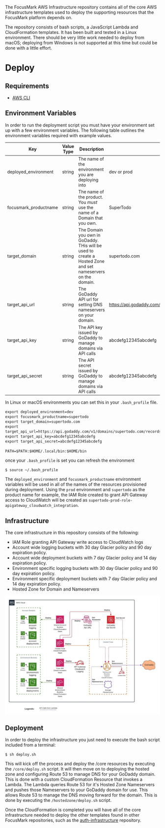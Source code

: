 The FocusMark AWS Infrastructure repository contains all of the core AWS infrastructure templates used to deploy the supporting resources that the FocusMark platform depends on.

The repository consists of bash scripts, a JavaScript Lambda and CloudFormation templates. It has been built and tested in a Linux environment. There should be very little work needed to deploy from macOS; deploying from Windows is not supported at this time but could be done with a little effort.

# Deploy

## Requirements

- [AWS CLI](https://docs.aws.amazon.com/cli/latest/userguide/install-cliv1.html)

## Environment Variables
In order to run the deployment script you must have your environment set up with a few environment variables. The following table outlines the environment variables required with example values.

| Key                  | Value Type | Description | Examples                                           |
|----------------------|------------|-------------|----------------------------------------------------|
| deployed_environment | string     | The name of the environment you are deploying into | dev or prod |
| focusmark_productname | string | The name of the product. You _must_ use the name of a Domain that you own. | SuperTodo |
| target_domain | string | The Domain you own in GoDaddy. THis will be used to create a Hosted Zone and set nameservers on the domain. | supertodo.com |
| target_api_url | string | The GoDaddy API url for setting DNS nameservers on your domain. | https://api.godaddy.com/v1/domains/supertodo.com/records |
| target_api_key | string | The API key issued by GoDaddy to manage domains via API calls | abcdefg12345abcdefg |
| target_api_secret | string | The API secret issued by GoDaddy to manage domains via API calls | abcdefg12345abcdefg |


In Linux or macOS environments you can set this in your `.bash_profile` file.

```
export deployed_environment=dev
export focusmark_productname=supertodo
export target_domain=supertodo.com
export target_api_url=https://api.godaddy.com/v1/domains/supertodo.com/records
export target_api_key=abcdefg12345abcdefg
export target_api_secret=abcdefg12345abcdefg

PATH=$PATH:$HOME/.local/bin:$HOME/bin
```

once your `.bash_profile` is set you can refresh the environment

```
$ source ~/.bash_profile
```

The `deployed_environment` and `focusmark_productname` environment variables will be used in all of the names of the resources provisioned during deployment. Using the `prod` environment and `supertodo` as the product name for example, the IAM Role created to grant API Gateway access to CloudWatch will be created as `supertodo-prod-role-apigateway_cloudwatch_integration`.

## Infrastructure

The core infrastructure in this repository consists of the following:

- IAM Role granting API Gateway write access to CloudWatch logs
- Account wide logging buckets with 30 day Glacier policy and 90 day expiration policy.
- Account wide deployment buckets with 7 day Glacier policy and 14 day expiration policy.
- Environment specific logging buckets with 30 day Glacier policy and 90 day expiration policy.
- Environment specific deployment buckets with 7 day Glacier policy and 14 day expiration policy.
- Hosted Zone for Domain and Nameservers

![Architecture](/docs/aws-infrastructure.jpeg)

## Deployment

In order to deploy the infrastructure you just need to execute the bash script included from a terminal:

```
$ sh deploy.sh
```

This will kick off the process and deploy the /core resources by executing the `/core/deploy.sh` script. It will then move on to deploying the hosted zone and configuring Route 53 to manage DNS for your GoDaddy domain. This is done with a custom CloudFormation Resource that invokes a Lambda. The Lambda queries Route 53 for it's Hosted Zone Nameservers and pushes those Nameservers to your GoDaddy domain for use. This allows Route 53 to manage the DNS moving forward for the domain. This is done by executing the `/hostedzone/deploy.sh` script.

Once the CloudFormation is completed you will have all of the core infrastructure needed to deploy the other templates found in other FocusMark repositories, such as the [auth-infrastructure](https:/github.com/focusmark/auth-infrastructure) repository.
